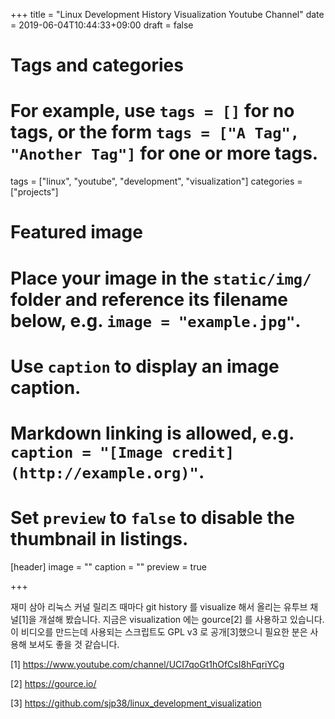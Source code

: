 +++
title = "Linux Development History Visualization Youtube Channel"
date = 2019-06-04T10:44:33+09:00
draft = false

# Tags and categories
# For example, use `tags = []` for no tags, or the form `tags = ["A Tag", "Another Tag"]` for one or more tags.
tags = ["linux", "youtube", "development", "visualization"]
categories = ["projects"]

# Featured image
# Place your image in the `static/img/` folder and reference its filename below, e.g. `image = "example.jpg"`.
# Use `caption` to display an image caption.
#   Markdown linking is allowed, e.g. `caption = "[Image credit](http://example.org)"`.
# Set `preview` to `false` to disable the thumbnail in listings.
[header]
image = ""
caption = ""
preview = true

+++

재미 삼아 리눅스 커널 릴리즈 때마다 git history 를 visualize 해서 올리는 유투브
채널[1]을 개설해 봤습니다. 지금은 visualization 에는 gource[2] 를 사용하고
있습니다. 이 비디오를 만드는데 사용되는 스크립트도 GPL v3 로 공개[3]했으니
필요한 분은 사용해 보셔도 좋을 것 같습니다.

[1] https://www.youtube.com/channel/UCI7qoGt1hOfCsI8hFqriYCg

[2] https://gource.io/

[3] https://github.com/sjp38/linux_development_visualization
